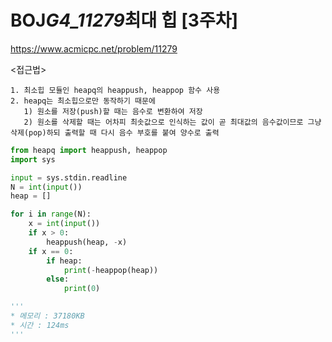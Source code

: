 # BOJ*G4_11279*최대 힙 [3주차]

https://www.acmicpc.net/problem/11279

<접근법>

```
1. 최소힙 모듈인 heapq의 heappush, heappop 함수 사용
2. heapq는 최소힙으로만 동작하기 때문에
   1) 원소를 저장(push)할 때는 음수로 변환하여 저장
   2) 원소를 삭제할 때는 어차피 최솟값으로 인식하는 값이 곧 최대값의 음수값이므로 그냥 삭제(pop)하되 출력할 때 다시 음수 부호를 붙여 양수로 출력

```

```python
from heapq import heappush, heappop
import sys

input = sys.stdin.readline
N = int(input())
heap = []

for i in range(N):
    x = int(input())
    if x > 0:
        heappush(heap, -x)
    if x == 0:
        if heap:
            print(-heappop(heap))
        else:
            print(0)

'''
* 메모리 : 37180KB
* 시간 : 124ms
'''
```
